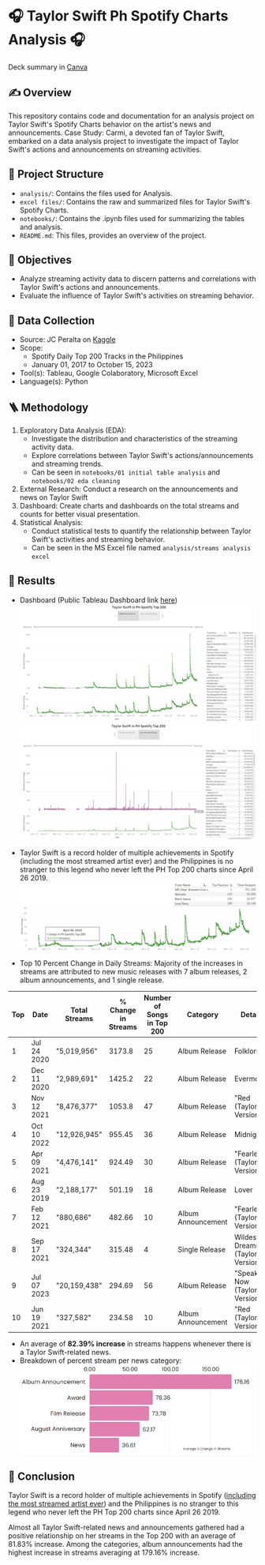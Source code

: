 # 🎧 Taylor Swift Ph Spotify Charts Analysis 🎧

Deck summary in [Canva](https://www.canva.com/design/DAGFcSED0tk/1Bd-V55FyC5EL3pwMvCT-g/view?utm_content=DAGFcSED0tk&utm_campaign=designshare&utm_medium=link&utm_source=editor)

## ✍️ Overview
This repository contains code and documentation for an analysis project on Taylor Swift's Spotify Charts behavior on the artist's news and announcements.
Case Study: Carmi, a devoted fan of Taylor Swift, embarked on a data analysis project to investigate the impact of Taylor Swift's actions and announcements on streaming activities. 

## 📂 Project Structure
- `analysis/`: Contains the files used for Analysis.
- `excel files/`: Contains the raw and summarized files for Taylor Swift's Spotify Charts.
- `notebooks/`: Contains the .ipynb files used for summarizing the tables and analysis.
- `README.md`: This files, provides an overview of the project.
  
## 🎯 Objectives
- Analyze streaming activity data to discern patterns and correlations with Taylor Swift's actions and announcements.
- Evaluate the influence of Taylor Swift's activities on streaming behavior.

##  📃 Data Collection
- Source: JC Peralta on [Kaggle](https://www.kaggle.com/datasets/jcacperalta/spotify-daily-top-200-ph?resource=download)
- Scope:
    - Spotify Daily Top 200 Tracks in the Philippines
    - January 01, 2017 to October 15, 2023
- Tool(s): Tableau, Google Colaboratory, Microsoft Excel
- Language(s): Python

## 🪜 Methodology
  1. Exploratory Data Analysis (EDA):
        -   Investigate the distribution and characteristics of the streaming activity data.
        -   Explore correlations between Taylor Swift's actions/announcements and streaming trends.
        -   Can be seen in `notebooks/01 initial table analysis` and `notebooks/02 eda cleaning`
  2. External Research: Conduct a research on the announcements and news on Taylor Swift
  3. Dashboard: Create charts and dashboards on the total streams and counts for better visual presentation.
  4. Statistical Analysis:
        -   Conduct statistical tests to quantify the relationship between Taylor Swift's activities and streaming behavior.
        -   Can be seen in the MS Excel file named `analysis/streams analysis excel`

## 🔎 Results
- Dashboard (Public Tableau Dashboard link [here](https://public.tableau.com/app/profile/ybeth.gladys.gonzaga/viz/TaylorSwiftinPHSpotifyTop200/StreamsDashboard))
![Streams and Counts](https://raw.githubusercontent.com/ybeth-gonzaga/Taylor-Swift-Spotify-Analysis/main/analysis/dashboard_01.png "Streams and Counts")
![Daily Percent Change](https://raw.githubusercontent.com/ybeth-gonzaga/Taylor-Swift-Spotify-Analysis/main/analysis/dashboard_02.png "Daily Percent Change")

- Taylor Swift is a record holder of multiple achievements in Spotify (including the most streamed artist ever) and the Philippines is no stranger to this legend who never left the PH Top 200 charts since April 26 2019.
![Spotify Chart Streak](https://raw.githubusercontent.com/ybeth-gonzaga/Taylor-Swift-Spotify-Analysis/main/analysis/001_chart.png "Spotify Chart Streak")

- Top 10 Percent Change in Daily Streams:
Majority of the increases in streams are attributed to new music releases with 7 album releases, 2 album announcements, and 1 single release.

| Top | Date       | Total Streams | % Change in Streams | Number of Songs in Top 200 | Category             | Detail                    |
|-----|------------|---------------|---------------------|----------------------------|----------------------|---------------------------|
| 1   | Jul 24 2020| "5,019,956"   | 3173.8              | 25                         | Album Release        | Folklore                  |
| 2   | Dec 11 2020| "2,989,691"   | 1425.2              | 22                         | Album Release        | Evermore                  |
| 3   | Nov 12 2021| "8,476,377"   | 1053.8              | 47                         | Album Release        | "Red (Taylor's Version)" |
| 4   | Oct 10 2022| "12,926,945"  | 955.45              | 36                         | Album Release        | Midnights                 |
| 5   | Apr 09 2021| "4,476,141"   | 924.49              | 30                         | Album Release        | "Fearless (Taylor's Version)" |
| 6   | Aug 23 2019| "2,188,177"   | 501.19              | 18                         | Album Release        | Lover                     |
| 7   | Feb 12 2021| "880,686"     | 482.66              | 10                         | Album Announcement   | "Fearless (Taylor's Version)" |
| 8   | Sep 17 2021| "324,344"     | 315.48              | 4                          | Single Release       | Wildest Dreams (Taylor's Version) |
| 9   | Jul 07 2023| "20,159,438"  | 294.69              | 56                         | Album Release        | "Speak Now (Taylor's Version)" |
| 10  | Jun 19 2021| "327,582"     | 234.58              | 10                         | Album Announcement  | "Red (Taylor's Version)"  |

- An average of **82.39% increase** in streams happens whenever there is a Taylor Swift-related news.
- Breakdown of percent stream per news category:
![Percent Change per Category](https://raw.githubusercontent.com/ybeth-gonzaga/Taylor-Swift-Spotify-Analysis/main/analysis/002_chart.png "Percent Change per Category")

## 📑 Conclusion
Taylor Swift is a record holder of multiple achievements in Spotify ([including the most streamed artist ever](https://www.statista.com/statistics/1450521/most-streamed-artist-spotify/)) and the Philippines is no stranger to this legend who never left the PH Top 200 charts since April 26 2019.

Almost all Taylor Swift-related news and announcements gathered had a positive relationship on her streams in the Top 200 with an average of 81.83% increase.  Among the categories, album announcements had the highest increase in streams averaging at 179.16% increase.
